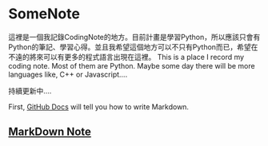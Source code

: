 # SomeNote
這裡是一個我記錄CodingNote的地方。目前計畫是學習Python，所以應該只會有Python的筆記、學習心得。並且我希望這個地方可以不只有Python而已，希望在不遠的將來可以有更多的程式語言出現在這裡。
This is a place I record my coding note. Most of them are Python. Maybe some day there will be more languages like, C++ or Javascript....

持續更新中....

First, [GitHub Docs](https://docs.github.com/cn) will tell you how to write Markdown.


## [MarkDown Note](https://github.com/BrianHung0975/SomeNote/tree/main/MarkDown)
